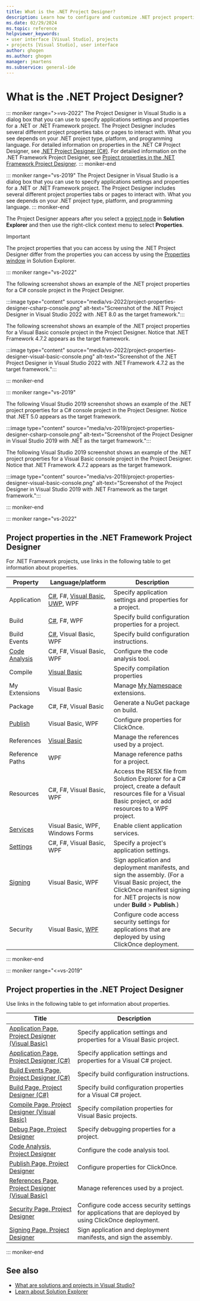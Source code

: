 ```yaml
---
title: What is the .NET Project Designer?
description: Learn how to configure and customize .NET project properties by using the Project Designer.
ms.date: 02/29/2024
ms.topic: reference
helpviewer_keywords:
- user interface [Visual Studio], projects
- projects [Visual Studio], user interface
author: ghogen
ms.author: ghogen
manager: jmartens
ms.subservice: general-ide
---
```

# What is the .NET Project Designer?

::: moniker range=">=vs-2022"
The Project Designer in Visual Studio is a dialog box that you can use to specify applications settings and properties for a .NET or .NET Framework project. The Project Designer includes several different project properties tabs or pages to interact with. What you see depends on your .NET project type, platform, and programming language. For detailed information on properties in the .NET C# Project Designer, see [.NET Project Designer (C#)](../reference/project-designer-dotnet-csharp.md). For detailed information on the .NET Framework Project Designer, see [Project properties in the .NET Framework Project Designer](#project-properties-in-the-net-framework-project-designer).
::: moniker-end

::: moniker range="vs-2019"
The Project Designer in Visual Studio is a dialog box that you can use to specify applications settings and properties for a .NET or .NET Framework project. The Project Designer includes several different project properties tabs or pages to interact with. What you see depends on your .NET project type, platform, and programming language.
::: moniker-end

The Project Designer appears after you select a [project node](../use-solution-explorer.md#solution-explorer-ui) in **Solution Explorer** and then use the right-click context menu to select **Properties**.

> [!IMPORTANT]
> The project properties that you can access by using the .NET Project Designer differ from the properties you can access by using the [Properties window](properties-window.md) in Solution Explorer.

::: moniker range="vs-2022"

The following screenshot shows an example of the .NET project properties for a C# console project in the Project Designer.

:::image type="content" source="media/vs-2022/project-properties-designer-csharp-console.png" alt-text="Screenshot of the .NET Project Designer in Visual Studio 2022 with .NET 8.0 as the target framework.":::

The following screenshot shows an example of the .NET project properties for a Visual Basic console project in the Project Designer. Notice that .NET Framework 4.7.2 appears as the target framework.

:::image type="content" source="media/vs-2022/project-properties-designer-visual-basic-console.png" alt-text="Screenshot of the .NET Project Designer in Visual Studio 2022 with .NET Framework 4.7.2 as the target framework.":::

::: moniker-end

::: moniker range="vs-2019"

The following Visual Studio 2019 screenshot shows an example of the .NET project properties for a C# console project in the Project Designer. Notice that .NET 5.0 appears as the target framework.

:::image type="content" source="media/vs-2019/project-properties-designer-csharp-console.png" alt-text="Screenshot of the Project Designer in Visual Studio 2019 with .NET as the target framework.":::

The following Visual Studio 2019 screenshot shows an example of the .NET project properties for a Visual Basic console project in the Project Designer. Notice that .NET Framework 4.7.2 appears as the target framework.

:::image type="content" source="media/vs-2019/project-properties-designer-visual-basic-console.png" alt-text="Screenshot of the Project Designer in Visual Studio 2019 with .NET Framework as the target framework.":::

::: moniker-end

::: moniker range="vs-2022"

## Project properties in the .NET Framework Project Designer

For .NET Framework projects, use links in the following table to get information about properties.

|Property       |Language/platform      |Description                                                              |
|---------------|-----------------------|-------------------------------------------------------------------------|
|Application     | [C#](application-page-project-designer-csharp.md), F#, [Visual Basic](application-page-project-designer-visual-basic.md), [UWP](application-page-project-designer-uwp.md), WPF  | Specify application settings and properties for a project. |
|Build           | [C#](build-page-project-designer-csharp.md), F#, WPF |  Specify build configuration properties for a project. |
|Build Events    | [C#](build-events-page-project-designer-csharp.md), Visual Basic, WPF | Specify build configuration instructions. |
|[Code Analysis](code-analysis-project-designer.md)  | C#, F#, Visual Basic, WPF  | Configure the code analysis tool. |
|Compile         | [Visual Basic](compile-page-project-designer-visual-basic.md) | Specify compilation properties |
|My Extensions | Visual Basic | Manage [My Namespace](/dotnet/visual-basic/developing-apps/customizing-extending-my/) extensions. |
|Package | C#, F#, Visual Basic | Generate a NuGet package on build. |
|[Publish](publish-page-project-designer.md) | Visual Basic, WPF | Configure properties for ClickOnce.|
|References      | [Visual Basic](references-page-project-designer-visual-basic.md) | Manage the references used by a project. |
|Reference Paths | WPF                   | Manage reference paths for a project. |
|Resources       | C#, F#, Visual Basic, WPF |  Access the RESX file from Solution Explorer for a C# project, create a default resources file for a Visual Basic project, or add resources to a WPF project. |
|[Services](services-page-project-designer.md) | Visual Basic, WPF, Windows Forms | Enable client application services. |
|[Settings](settings-page-project-designer.md) | C#, F#, Visual Basic, WPF | Specify a project's application settings. |
|[Signing](signing-page-project-designer.md) |  Visual Basic, WPF | Sign application and deployment manifests, and sign the assembly. (For a Visual Basic project, the ClickOnce manifest signing for .NET projects is now under **Build** > **Publish**.) |
|Security |  Visual Basic, [WPF](security-page-project-designer.md) | Configure code access security settings for applications that are deployed by using ClickOnce deployment.

::: moniker-end

::: moniker range="<=vs-2019"

## Project properties in the .NET Project Designer

Use links in the following table to get information about properties.

| Title | Description |
| - | - |
| [Application Page, Project Designer (Visual Basic)](../../ide/reference/application-page-project-designer-visual-basic.md) | Specify application settings and properties for a Visual Basic project. |
| [Application Page, Project Designer (C#)](../../ide/reference/application-page-project-designer-csharp.md) | Specify application settings and properties for a Visual C# project. |
| [Build Events Page, Project Designer (C#)](../../ide/reference/build-events-page-project-designer-csharp.md) | Specify build configuration instructions. |
| [Build Page, Project Designer (C#)](../../ide/reference/build-page-project-designer-csharp.md) | Specify build configuration properties for a Visual C# project. |
| [Compile Page, Project Designer (Visual Basic)](../../ide/reference/compile-page-project-designer-visual-basic.md) | Specify compilation properties for Visual Basic projects. |
| [Debug Page, Project Designer](../../ide/reference/debug-page-project-designer.md) | Specify debugging properties for a project. |
| [Code Analysis, Project Designer](../../ide/reference/code-analysis-project-designer.md) | Configure the code analysis tool. |
| [Publish Page, Project Designer](../../ide/reference/publish-page-project-designer.md) | Configure properties for ClickOnce. |
| [References Page, Project Designer (Visual Basic)](../../ide/reference/references-page-project-designer-visual-basic.md) | Manage references used by a project. |
| [Security Page, Project Designer](../../ide/reference/security-page-project-designer.md) | Configure code access security settings for applications that are deployed by using ClickOnce deployment. |
| [Signing Page, Project Designer](../../ide/reference/signing-page-project-designer.md) | Sign application and deployment manifests, and sign the assembly. |

::: moniker-end

## See also

- [What are solutions and projects in Visual Studio?](../solutions-and-projects-in-visual-studio.md)
- [Learn about Solution Explorer](../use-solution-explorer.md)
